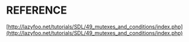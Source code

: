 # REFERENCE

[http://lazyfoo.net/tutorials/SDL/49_mutexes_and_conditions/index.php](http://lazyfoo.net/tutorials/SDL/49_mutexes_and_conditions/index.php)
